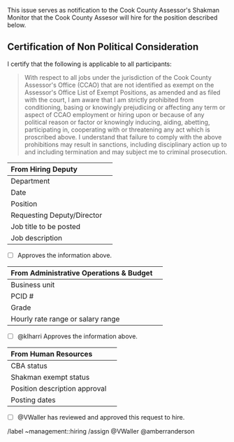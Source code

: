 This issue serves as notification to the Cook County Assessor's Shakman Monitor that the Cook County Assesor will hire for the position described below.

## Certification of Non Political Consideration

I certify that the following is applicable to all participants:

> With respect to all jobs under the jurisdiction of the Cook County Assessor's Office (CCAO) that are not identified as exempt on the Assessor's Office List of Exempt Positions, as amended and as filed with the court, I am aware that I am strictly prohibited from conditioning, basing or knowingly prejudicing or affecting any term or aspect of CCAO employment or hiring upon or because of any political reason or factor or knowingly inducing, aiding, abetting, participating in, cooperating with or threatening any act which is proscribed above. I understand that failure to comply with the above prohibitions may result in sanctions, including disciplinary action up to and including termination and may subject me to criminal prosecution.


| From Hiring Deputy                                                                                  ||
| :----------------------------------------------- | :----------------------------------------------- |
| Department                                       |                                                  |
| Date                                             |                                                  |
| Position                                         |                                                  |
| Requesting Deputy/Director                       |                                                  |
| Job title to be posted                           |                                                  |
| Job description                                  |                                                  |

- [ ] Approves the information above.

| From Administrative Operations & Budget                                                             ||
| :----------------------------------------------- | :----------------------------------------------- |
| Business unit                                    |                                                  |
| PCID #                                           |                                                  |
| Grade                                            |                                                  |
| Hourly rate range or salary range                |                                                  |

- [ ] @klharri Approves the information above.

| From Human Resources                                                                                ||
| :----------------------------------------------- | :----------------------------------------------- |
| CBA status                                       |                                                  |
| Shakman exempt status                            |                                                  |
| Position description approval                    |                                                  |
| Posting dates                                    |                                                  |

- [ ]  @VWaller has reviewed and approved this request to hire.


/label ~management::hiring
/assign @VWaller @amberranderson 